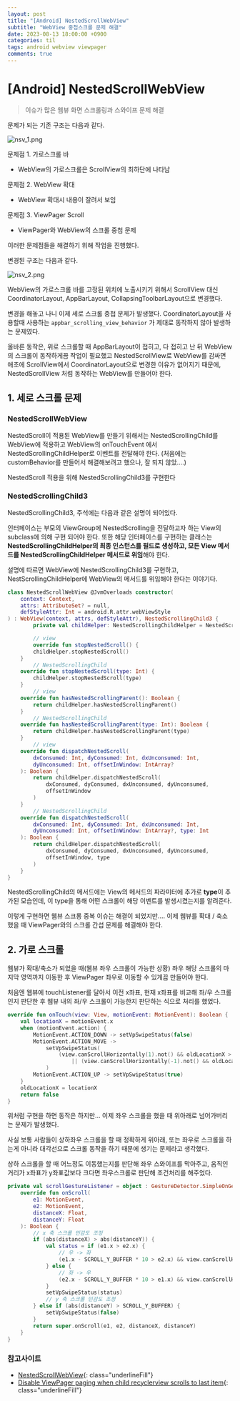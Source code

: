 ```yaml
---
layout: post
title: "[Android] NestedScrollWebView"
subtitle: "WebView 중첩스크롤 문제 해결"
date: 2023-08-13 18:00:00 +0900
categories: til
tags: android webview viewpager
comments: true
---
```




# [Android] NestedScrollWebView

> 이슈가 많은 웹뷰 화면 스크롤링과 스와이프 문제 해결





문제가 되는 기존 구조는 다음과 같다.

![nsv_1.png](/img/in-post/nsv_1.png)

문제점 1. 가로스크롤 바

- WebView의 가로스크롤은 ScrollView의 최하단에 나타남

문제점 2. WebView 확대

- WebView 확대시 내용이 잘려서 보임

문제점 3. ViewPager Scroll

- ViewPager와 WebView의 스크롤 중첩 문제

이러한 문제점들을 해결하기 위해 작업을 진행했다.

변경된 구조는 다음과 같다.

![nsv_2.png](/img/in-post/nsv_2.png)

WebView의 가로스크롤 바를 고정된 위치에 노출시키기 위해서 ScrollView 대신 CoordinatorLayout, AppBarLayout, CollapsingToolbarLayout으로 변경했다.

변경을 해놓고 나니 이제 세로 스크롤 중첩 문제가 발생했다. CoordinatorLayout을 사용할때 사용하는 `appbar_scrolling_view_behavior` 가 제대로 동작하지 않아 발생하는 문제였다.

올바른 동작은, 위로 스크롤할 때 AppBarLayout이 접히고, 다 접히고 난 뒤 WebView의 스크롤이 동작하게끔 작업이 필요했고 NestedScrollView로 WebView를 감싸면 애초에 ScrollView에서 CoordinatorLayout으로 변경한 이유가 없어지기 때문에, NestedScrollView 처럼 동작하는 WebView를 만들어야 한다.



## 1. 세로 스크롤 문제

### NestedScrollWebView

NestedScroll이 적용된 WebView를 만들기 위해서는 NestedScrollingChild를 WebView에 적용하고 WebView의 onTouchEvent 에서 NestedScrollingChildHelper로 이벤트를 전달해야 한다. (처음에는 customBehavior를 만들어서 해결해보려고 했으나, 잘 되지 않았....)

NestedScroll 적용을 위해 NestedScrollingChild3를 구현한다

### NestedScrollingChild3

NestedScrollingChild3, 주석에는 다음과 같은 설명이 되어있다.

인터페이스는 부모의 ViewGroup에 NestedScrolling을 전달하고자 하는 View의 subclass에 의해 구현 되어야 한다. 또한 해당 인터페이스를 구현하는 클래스는 **NestedScrollingChildHelper의 최종 인스턴스를 필드로 생성하고, 모든 View 메서드를 NestedScrollingChildHelper 메서드로 위임**해야 한다.

설명에 따르면 WebView에 NestedScrollingChild3를 구현하고, NestScrollingChildHelper에 WebView의 메서드를 위임해야 한다는 이야기다.

```kotlin
class NestedScrollWebView @JvmOverloads constructor(
    context: Context,
    attrs: AttributeSet? = null,
    defStyleAttr: Int = android.R.attr.webViewStyle
) : WebView(context, attrs, defStyleAttr), NestedScrollingChild3 {
		private val childHelper: NestedScrollingChildHelper = NestedScrollingChildHelper(this)

		// view 
		override fun stopNestedScroll() {
        childHelper.stopNestedScroll()
    }
		// NestedScrollingChild
    override fun stopNestedScroll(type: Int) {
        childHelper.stopNestedScroll(type)
    }
		// view 
    override fun hasNestedScrollingParent(): Boolean {
        return childHelper.hasNestedScrollingParent()
    }
		// NestedScrollingChild
    override fun hasNestedScrollingParent(type: Int): Boolean {
        return childHelper.hasNestedScrollingParent(type)
    }
		// view 
    override fun dispatchNestedScroll(
        dxConsumed: Int, dyConsumed: Int, dxUnconsumed: Int,
        dyUnconsumed: Int, offsetInWindow: IntArray?
    ): Boolean {
        return childHelper.dispatchNestedScroll(
            dxConsumed, dyConsumed, dxUnconsumed, dyUnconsumed,
            offsetInWindow
        )
    }
		// NestedScrollingChild
    override fun dispatchNestedScroll(
        dxConsumed: Int, dyConsumed: Int, dxUnconsumed: Int,
        dyUnconsumed: Int, offsetInWindow: IntArray?, type: Int
    ): Boolean {
        return childHelper.dispatchNestedScroll(
            dxConsumed, dyConsumed, dxUnconsumed, dyUnconsumed,
            offsetInWindow, type
        )
    }
}
```

NestedScrollingChild의 메서드에는 View의 메서드의 파라미터에 추가로 **type**이 추가된 모습인데, 이 type을 통해 어떤 스크롤이 해당 이벤트를 발생시켰는지를 알려준다.

이렇게 구현하면 웹뷰 스크롱 중복 이슈는 해결이 되었지만…. 이제 웹뷰를 확대 / 축소 했을 때 ViewPager와의 스크롤 간섭 문제를 해결해야 한다.



## 2. 가로 스크롤

웹뷰가 확대/축소가 되었을 때(웹뷰 좌우 스크롤이 가능한 상황) 좌우 해당 스크롤의 마지막 영역까지 이동한 후 ViewPager 좌우로 이동할 수 있게끔 만들어야 한다.

처음엔 웹뷰에 touchListener를 달아서 이전 x좌표, 현재 x좌표를 비교해 좌/우 스크롤인지 판단한 후 웹뷰 내의 좌/우 스크롤이 가능한지 판단하는 식으로 처리를 했었다.

```kotlin
override fun onTouch(view: View, motionEvent: MotionEvent): Boolean {
    val locationX = motionEvent.x
    when (motionEvent.action) {
        MotionEvent.ACTION_DOWN -> setVpSwipeStatus(false)
        MotionEvent.ACTION_MOVE ->
            setVpSwipeStatus(
                (view.canScrollHorizontally(1).not() && oldLocationX > locationX)
                    || (view.canScrollHorizontally(-1).not() && oldLocationX < locationX)
            )
        MotionEvent.ACTION_UP -> setVpSwipeStatus(true)
    }
    oldLocationX = locationX
    return false
}
```

위처럼 구현을 하면 동작은 하지만… 이제 좌우 스크롤을 했을 때 위아래로 넘어가버리는 문제가 발생했다.

사실 보통 사람들이 상하좌우 스크롤을 할 때 정확하게 위아래, 또는 좌우로 스크롤을 하는게 아니라 대각선으로 스크롤 동작을 하기 때문에 생기는 문제라고 생각했다.

상하 스크롤을 할 때 어느정도 이동했는지를 판단해 좌우 스와이프를 막아주고, 움직인 거리가 x좌표가 y좌표값보다 크다면 좌우스크롤로 판단해 조건처리를 해주었다.

```kotlin
private val scrollGestureListener = object : GestureDetector.SimpleOnGestureListener() {
    override fun onScroll(
        e1: MotionEvent,
        e2: MotionEvent,
        distanceX: Float,
        distanceY: Float
    ): Boolean {
        // x 축 스크롤 민감도 조정
        if (abs(distanceX) > abs(distanceY)) {
            val status = if (e1.x > e2.x) {
                // 우 -> 좌
                (e1.x - SCROLL_Y_BUFFER * 10 > e2.x) && view.canScrollHorizontally(1).not()
            } else {
                // 좌 -> 우
                (e2.x - SCROLL_Y_BUFFER * 10 > e1.x) && view.canScrollHorizontally(-1).not()
            }
            setVpSwipeStatus(status)
            // y 축 스크롤 민감도 조정
        } else if (abs(distanceY) > SCROLL_Y_BUFFER) {
            setVpSwipeStatus(false)
        }
        return super.onScroll(e1, e2, distanceX, distanceY)
    }
}
```



### 참고사이트

- [NestedScrollWebView](https://github.com/tobiasrohloff/NestedScrollWebView){: class="underlineFill"}
- [Disable ViewPager paging when child recyclerview scrolls to last item](https://stackoverflow.com/questions/38466413/disable-viewpager-paging-when-child-recyclerview-scrolls-to-last-item){: class="underlineFill"}